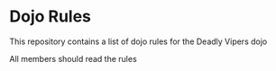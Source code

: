 Dojo Rules
==========

This repository contains a list of dojo rules for the Deadly Vipers dojo

All members should read the rules

